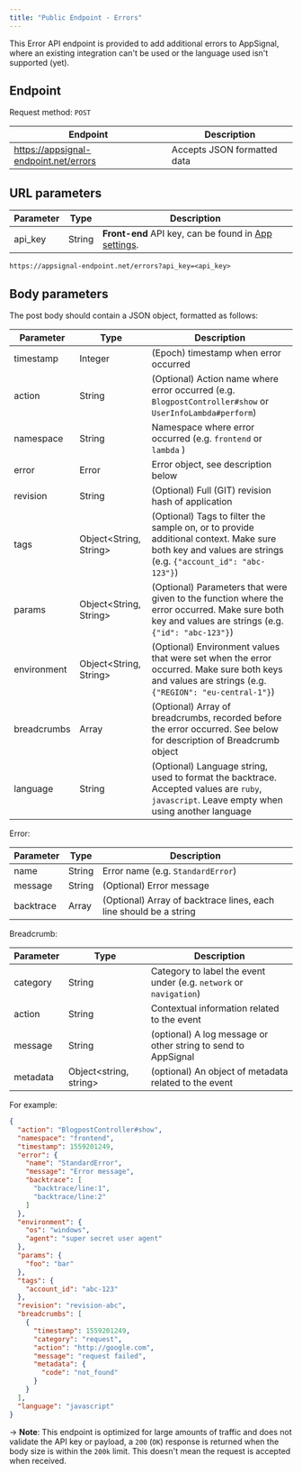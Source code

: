 ```yaml
---
title: "Public Endpoint - Errors"
---
```


This Error API endpoint is provided to add additional errors to AppSignal, where an existing integration can't be used or the language used isn't supported (yet).

## Endpoint

Request method: `POST`

| Endpoint | Description|
| --- | --- |
| https://appsignal-endpoint.net/errors | Accepts JSON formatted data |

## URL parameters

| Parameter | Type | Description |
| --- | --- | --- |
| api_key | String | **Front-end** API key, can be found in [App settings](https://appsignal.com/redirect-to/app?to=info). |


```
https://appsignal-endpoint.net/errors?api_key=<api_key>
```

## Body parameters

The post body should contain a JSON object, formatted as follows:

| Parameter | Type | Description |
| --- | --- | --- |
| timestamp | Integer | (Epoch) timestamp when error occurred |
| action | String | (Optional) Action name where error occurred (e.g. `BlogpostController#show` or `UserInfoLambda#perform`) |
| namespace | String | Namespace where error occurred (e.g. `frontend` or `lambda` ) |
| error | Error | Error object, see description below |
| revision | String | (Optional) Full (GIT) revision hash of application |
| tags | Object<String, String> | (Optional) Tags to filter the sample on, or to provide additional context. Make sure both key and values are strings (e.g. `{"account_id": "abc-123"}`) |
| params | Object<String, String> | (Optional) Parameters that were given to the function where the error occurred. Make sure both key and values are strings (e.g. `{"id": "abc-123"}`) |
| environment | Object<String, String> | (Optional) Environment values that were set when the error occurred. Make sure both keys and values are strings (e.g. `{"REGION": "eu-central-1"}`)  |
| breadcrumbs | Array<Breadcrumb> | (Optional) Array of breadcrumbs, recorded before the error occurred. See below for description of Breadcrumb object |
| language | String | (Optional) Language string, used to format the backtrace. Accepted values are `ruby`, `javascript`. Leave empty when using another language |

Error:

| Parameter | Type | Description |
| --- | --- | --- |
| name | String | Error name (e.g. `StandardError`) |
| message | String |  (Optional) Error message |
| backtrace | Array<String> |  (Optional) Array of backtrace lines, each line should be a string |

Breadcrumb:

| Parameter | Type | Description  |
| ------ | ------ | ----- |
|  category  |  String  |  Category to label the event under (e.g. `network` or `navigation`) |
|  action  |  String  |  Contextual information related to the event  |
|  message  |  String  |  (optional) A log message or other string to send to AppSignal  |
|  metadata  |  Object<string, string>  |  (optional) An object of metadata related to the event  |

For example:

```json
{
  "action": "BlogpostController#show",
  "namespace": "frontend",
  "timestamp": 1559201249,
  "error": {
    "name": "StandardError",
    "message": "Error message",
    "backtrace": [
      "backtrace/line:1",
      "backtrace/line:2"
    ]
  },
  "environment": {
    "os": "windows",
    "agent": "super secret user agent"
  },
  "params": {
    "foo": "bar"
  },
  "tags": {
    "account_id": "abc-123"
  },
  "revision": "revision-abc",
  "breadcrumbs": [
    {
      "timestamp": 1559201249,
      "category": "request",
      "action": "http://google.com",
      "message": "request failed",
      "metadata": {
        "code": "not_found"
      }
    }
  ],
  "language": "javascript"
}
```

-> **Note**: This endpoint is optimized for large amounts of traffic and does not validate the API key or payload, a `200` (`OK`) response is returned when the body size is within the `200k` limit. This doesn't mean the request is accepted when received.
